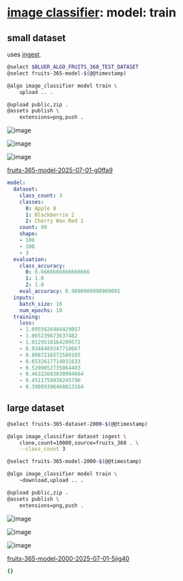 # [image classifier](./image-classifier.md): model: train

## small dataset

uses [ingest](./image-classifier-dataset-ingest.md).

```bash
@select $BLUER_ALGO_FRUITS_360_TEST_DATASET
@select fruits-365-model-$(@@timestamp)

@algo image_classifier model train \
    upload .. .

@upload public,zip .
@assets publish \
    extensions=png,push .
```


![image](https://github.com/kamangir/assets/blob/main/fruits-365-model-2025-07-01-g0ffa9/loss.png?raw=true)

![image](https://github.com/kamangir/assets/blob/main/fruits-365-model-2025-07-01-g0ffa9/evaluation.png?raw=true)

![image](https://github.com/kamangir/assets/blob/main/fruits-365-model-2025-07-01-g0ffa9/confusion_matrix.png?raw=true)

[fruits-365-model-2025-07-01-g0ffa9](https://kamangir-public.s3.ir-thr-at1.arvanstorage.ir/fruits-365-model-2025-07-01-g0ffa9.tar.gz)

```yaml
model:
  dataset:
    class_count: 3
    classes:
      0: Apple 8
      1: Blackberrie 2
      2: Cherry Wax Red 1
    count: 99
    shape:
    - 100
    - 100
    - 3
  evaluation:
    class_accuracy:
      0: 0.6666666666666666
      1: 1.0
      2: 1.0
    eval_accuracy: 0.9090909090909091
  inputs:
    batch_size: 16
    num_epochs: 10
  training:
    loss:
    - 1.0955626404429057
    - 1.065239673637482
    - 1.0129518164209572
    - 0.9348489347710667
    - 0.8087216572589185
    - 0.6532617714031633
    - 0.5209052735064403
    - 0.46322603038994664
    - 0.4511759938245796
    - 0.39809396468013164

```

## large dataset

```bash
@select fruits-365-dataset-2000-$(@@timestamp)

@algo image_classifier dataset ingest \
    clone,count=10000,source=fruits_360 . \
    --class_count 3

@select fruits-365-model-2000-$(@@timestamp)

@algo image_classifier model train \
    ~download,upload .. .

@upload public,zip .
@assets publish \
    extensions=png,push .
```


![image](https://github.com/kamangir/assets/blob/main/fruits-365-model-2000-2025-07-01-5iig40/loss.png?raw=true)

![image](https://github.com/kamangir/assets/blob/main/fruits-365-model-2000-2025-07-01-5iig40/evaluation.png?raw=true)

![image](https://github.com/kamangir/assets/blob/main/fruits-365-model-2000-2025-07-01-5iig40/confusion_matrix.png?raw=true)

[fruits-365-model-2000-2025-07-01-5iig40](https://kamangir-public.s3.ir-thr-at1.arvanstorage.ir/fruits-365-model-2000-2025-07-01-5iig40.tar.gz)

```yaml
{}

```
